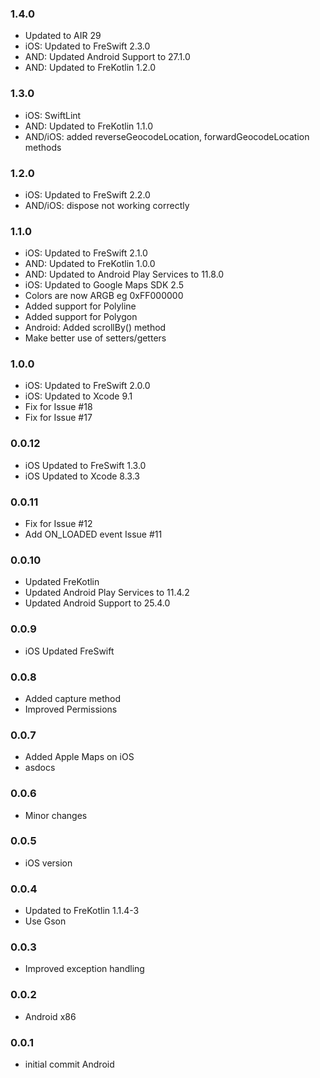 ### 1.4.0
- Updated to AIR 29
- iOS: Updated to FreSwift 2.3.0
- AND: Updated Android Support to 27.1.0
- AND: Updated to FreKotlin 1.2.0

### 1.3.0
- iOS: SwiftLint
- AND: Updated to FreKotlin 1.1.0
- AND/iOS: added reverseGeocodeLocation, forwardGeocodeLocation methods

### 1.2.0
- iOS: Updated to FreSwift 2.2.0
- AND/iOS: dispose not working correctly

### 1.1.0
- iOS: Updated to FreSwift 2.1.0
- AND: Updated to FreKotlin 1.0.0
- AND: Updated to Android Play Services to 11.8.0
- iOS: Updated to Google Maps SDK 2.5
- Colors are now ARGB eg 0xFF000000
- Added support for Polyline
- Added support for Polygon
- Android: Added scrollBy() method
- Make better use of setters/getters

### 1.0.0
- iOS: Updated to FreSwift 2.0.0
- iOS: Updated to Xcode 9.1
- Fix for Issue #18
- Fix for Issue #17

### 0.0.12
- iOS Updated to FreSwift 1.3.0
- iOS Updated to Xcode 8.3.3

### 0.0.11
- Fix for Issue #12
- Add ON_LOADED event Issue #11

### 0.0.10
- Updated FreKotlin
- Updated Android Play Services to 11.4.2
- Updated Android Support to 25.4.0

### 0.0.9
- iOS Updated FreSwift

### 0.0.8
- Added capture method
- Improved Permissions

### 0.0.7 
- Added Apple Maps on iOS
- asdocs

### 0.0.6 
- Minor changes

### 0.0.5 
- iOS version

### 0.0.4  
- Updated to FreKotlin 1.1.4-3
- Use Gson

### 0.0.3  
- Improved exception handling

### 0.0.2  
- Android x86

### 0.0.1  
- initial commit Android
